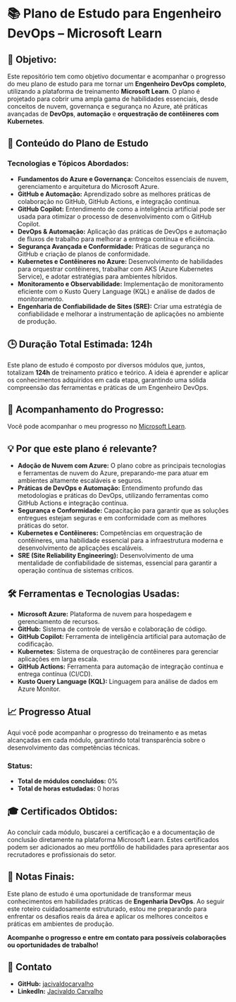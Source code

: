 # 📚 **Plano de Estudo para Engenheiro DevOps** – Microsoft Learn

## 🚀 **Objetivo:**
Este repositório tem como objetivo documentar e acompanhar o progresso do meu plano de estudo para me tornar um **Engenheiro DevOps completo**, utilizando a plataforma de treinamento **Microsoft Learn**. O plano é projetado para cobrir uma ampla gama de habilidades essenciais, desde conceitos de nuvem, governança e segurança no Azure, até práticas avançadas de **DevOps**, **automação** e **orquestração de contêineres com Kubernetes**.


## 🎯 **Conteúdo do Plano de Estudo**

### **Tecnologias e Tópicos Abordados:**
- **Fundamentos do Azure e Governança:** Conceitos essenciais de nuvem, gerenciamento e arquitetura do Microsoft Azure.
- **GitHub e Automação:** Aprendizado sobre as melhores práticas de colaboração no GitHub, GitHub Actions, e integração contínua.
- **GitHub Copilot:** Entendimento de como a inteligência artificial pode ser usada para otimizar o processo de desenvolvimento com o GitHub Copilot.
- **DevOps & Automação:** Aplicação das práticas de DevOps e automação de fluxos de trabalho para melhorar a entrega contínua e eficiência.
- **Segurança Avançada e Conformidade:** Práticas de segurança no GitHub e criação de planos de conformidade.
- **Kubernetes e Contêineres no Azure:** Desenvolvimento de habilidades para orquestrar contêineres, trabalhar com AKS (Azure Kubernetes Service), e adotar estratégias para ambientes híbridos.
- **Monitoramento e Observabilidade:** Implementação de monitoramento eficiente com o Kusto Query Language (KQL) e análise de dados de monitoramento.
- **Engenharia de Confiabilidade de Sites (SRE):** Criar uma estratégia de confiabilidade e melhorar a instrumentação de aplicações no ambiente de produção.


## 🕒 **Duração Total Estimada: 124h**

Este plano de estudo é composto por diversos módulos que, juntos, totalizam **124h** de treinamento prático e teórico. A ideia é aprender e aplicar os conhecimentos adquiridos em cada etapa, garantindo uma sólida compreensão das ferramentas e práticas de um Engenheiro DevOps.


## 🔗 **Acompanhamento do Progresso:**

Você pode acompanhar o meu progresso no [Microsoft Learn](https://learn.microsoft.com/pt-br/collections/40x5uxtwjp1y8w?username=JacivaldoCarvalho-3412&section=activity&sharingId=5B156791DE42C615).


## 💡 **Por que este plano é relevante?**

- **Adoção de Nuvem com Azure:** O plano cobre as principais tecnologias e ferramentas de nuvem do Azure, preparando-me para atuar em ambientes altamente escaláveis e seguros.
- **Práticas de DevOps e Automação:** Entendimento profundo das metodologias e práticas do DevOps, utilizando ferramentas como GitHub Actions e integração contínua.
- **Segurança e Conformidade:** Capacitação para garantir que as soluções entregues estejam seguras e em conformidade com as melhores práticas do setor.
- **Kubernetes e Contêineres:** Competências em orquestração de contêineres, uma habilidade essencial para a infraestrutura moderna e desenvolvimento de aplicações escaláveis.
- **SRE (Site Reliability Engineering):** Desenvolvimento de uma mentalidade de confiabilidade de sistemas, essencial para garantir a operação contínua de sistemas críticos.


## 🛠️ **Ferramentas e Tecnologias Usadas:**
- **Microsoft Azure:** Plataforma de nuvem para hospedagem e gerenciamento de recursos.
- **GitHub:** Sistema de controle de versão e colaboração de código.
- **GitHub Copilot:** Ferramenta de inteligência artificial para automação de codificação.
- **Kubernetes:** Sistema de orquestração de contêineres para gerenciar aplicações em larga escala.
- **GitHub Actions:** Ferramenta para automação de integração contínua e entrega contínua (CI/CD).
- **Kusto Query Language (KQL):** Linguagem para análise de dados em Azure Monitor.


## 📈 **Progresso Atual**

Aqui você pode acompanhar o progresso do treinamento e as metas alcançadas em cada módulo, garantindo total transparência sobre o desenvolvimento das competências técnicas.

### **Status:**
- **Total de módulos concluídos:** 0%
- **Total de horas estudadas:** 0 horas


## 🎓 **Certificados Obtidos:**

Ao concluir cada módulo, buscarei a certificação e a documentação de conclusão diretamente na plataforma Microsoft Learn. Estes certificados podem ser adicionados ao meu portfólio de habilidades para apresentar aos recrutadores e profissionais do setor.


## 📝 **Notas Finais:**

Este plano de estudo é uma oportunidade de transformar meus conhecimentos em habilidades práticas de **Engenharia DevOps**. Ao seguir este roteiro cuidadosamente estruturado, estou me preparando para enfrentar os desafios reais da área e aplicar os melhores conceitos e práticas em ambientes de produção.

**Acompanhe o progresso e entre em contato para possíveis colaborações ou oportunidades de trabalho!**


## 💬 **Contato**

- **GitHub:** [jacivaldocarvalho](https://github.com/jacivaldocarvalho)
- **LinkedIn:** [Jacivaldo Carvalho](https://www.linkedin.com/in/jacivaldocarvalho)

